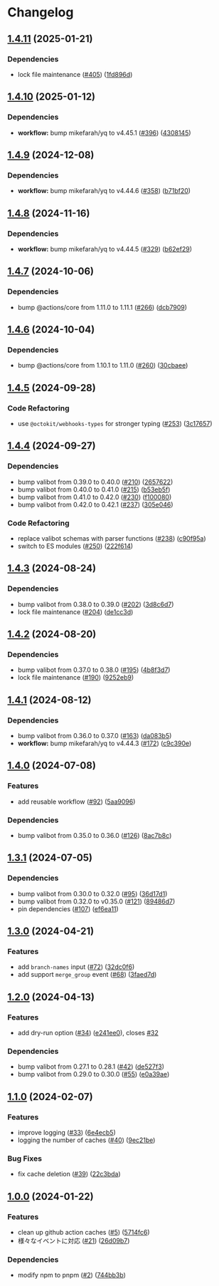 # Changelog

## [1.4.11](https://github.com/4m-mazi/souji-action/compare/v1.4.10...v1.4.11) (2025-01-21)


### Dependencies

* lock file maintenance ([#405](https://github.com/4m-mazi/souji-action/issues/405)) ([1fd896d](https://github.com/4m-mazi/souji-action/commit/1fd896d3ce72bce9492c215933cc7bbf0e52e72a))

## [1.4.10](https://github.com/4m-mazi/souji-action/compare/v1.4.9...v1.4.10) (2025-01-12)


### Dependencies

* **workflow:** bump mikefarah/yq to v4.45.1 ([#396](https://github.com/4m-mazi/souji-action/issues/396)) ([4308145](https://github.com/4m-mazi/souji-action/commit/43081451af3010094ad6ade9509b5d45043230c2))

## [1.4.9](https://github.com/4m-mazi/souji-action/compare/v1.4.8...v1.4.9) (2024-12-08)


### Dependencies

* **workflow:** bump mikefarah/yq to v4.44.6 ([#358](https://github.com/4m-mazi/souji-action/issues/358)) ([b71bf20](https://github.com/4m-mazi/souji-action/commit/b71bf2086181128718053471c1ee9d1e9c74170a))

## [1.4.8](https://github.com/4m-mazi/souji-action/compare/v1.4.7...v1.4.8) (2024-11-16)


### Dependencies

* **workflow:** bump mikefarah/yq to v4.44.5 ([#329](https://github.com/4m-mazi/souji-action/issues/329)) ([b62ef29](https://github.com/4m-mazi/souji-action/commit/b62ef29ea2e9f599a5d02a3507c8392e1ed8975e))

## [1.4.7](https://github.com/4m-mazi/souji-action/compare/v1.4.6...v1.4.7) (2024-10-06)


### Dependencies

* bump @actions/core from 1.11.0 to 1.11.1 ([#266](https://github.com/4m-mazi/souji-action/issues/266)) ([dcb7909](https://github.com/4m-mazi/souji-action/commit/dcb790930ee86437a1f797e70f12ba34daa3d429))

## [1.4.6](https://github.com/4m-mazi/souji-action/compare/v1.4.5...v1.4.6) (2024-10-04)


### Dependencies

* bump @actions/core from 1.10.1 to 1.11.0 ([#260](https://github.com/4m-mazi/souji-action/issues/260)) ([30cbaee](https://github.com/4m-mazi/souji-action/commit/30cbaee5336542e667512135139d93186df0d59d))

## [1.4.5](https://github.com/4m-mazi/souji-action/compare/v1.4.4...v1.4.5) (2024-09-28)


### Code Refactoring

* use `@octokit/webhooks-types` for stronger typing ([#253](https://github.com/4m-mazi/souji-action/issues/253)) ([3c17657](https://github.com/4m-mazi/souji-action/commit/3c1765759367cbd0da7dbf59e62ea6c3ba7d3cbe))

## [1.4.4](https://github.com/4m-mazi/souji-action/compare/v1.4.3...v1.4.4) (2024-09-27)


### Dependencies

* bump valibot from 0.39.0 to 0.40.0 ([#210](https://github.com/4m-mazi/souji-action/issues/210)) ([2657622](https://github.com/4m-mazi/souji-action/commit/26576222eb694351be5bb988212f28883f18addf))
* bump valibot from 0.40.0 to 0.41.0 ([#215](https://github.com/4m-mazi/souji-action/issues/215)) ([b53eb5f](https://github.com/4m-mazi/souji-action/commit/b53eb5f4cd0fb115dfb248a635d1c9f8e948d8bd))
* bump valibot from 0.41.0 to 0.42.0 ([#230](https://github.com/4m-mazi/souji-action/issues/230)) ([f100080](https://github.com/4m-mazi/souji-action/commit/f100080ce8af69d206eb5114197d175704ea15ae))
* bump valibot from 0.42.0 to 0.42.1 ([#237](https://github.com/4m-mazi/souji-action/issues/237)) ([305e046](https://github.com/4m-mazi/souji-action/commit/305e046a0daac085e593087686d00f6086c37422))


### Code Refactoring

* replace valibot schemas with parser functions ([#238](https://github.com/4m-mazi/souji-action/issues/238)) ([c90f95a](https://github.com/4m-mazi/souji-action/commit/c90f95a085a00b92d6f44201c68d8a754a6538e8))
* switch to ES modules ([#250](https://github.com/4m-mazi/souji-action/issues/250)) ([222f614](https://github.com/4m-mazi/souji-action/commit/222f614d0e8a75067bce751ed2bad6c039322471))

## [1.4.3](https://github.com/4m-mazi/souji-action/compare/v1.4.2...v1.4.3) (2024-08-24)


### Dependencies

* bump valibot from 0.38.0 to 0.39.0 ([#202](https://github.com/4m-mazi/souji-action/issues/202)) ([3d8c6d7](https://github.com/4m-mazi/souji-action/commit/3d8c6d762ec16dac130ac74c32d5aa0053cf967b))
* lock file maintenance ([#204](https://github.com/4m-mazi/souji-action/issues/204)) ([de1cc3d](https://github.com/4m-mazi/souji-action/commit/de1cc3d79539f9c8fd259f176623013b179b4008))

## [1.4.2](https://github.com/4m-mazi/souji-action/compare/v1.4.1...v1.4.2) (2024-08-20)


### Dependencies

* bump valibot from 0.37.0 to 0.38.0 ([#195](https://github.com/4m-mazi/souji-action/issues/195)) ([4b8f3d7](https://github.com/4m-mazi/souji-action/commit/4b8f3d70dd23262a7796d23e7643b10e21116e76))
* lock file maintenance ([#190](https://github.com/4m-mazi/souji-action/issues/190)) ([9252eb9](https://github.com/4m-mazi/souji-action/commit/9252eb972d88d85442896282cbb28ab6addb51a6))

## [1.4.1](https://github.com/4m-mazi/souji-action/compare/v1.4.0...v1.4.1) (2024-08-12)


### Dependencies

* bump valibot from 0.36.0 to 0.37.0 ([#163](https://github.com/4m-mazi/souji-action/issues/163)) ([da083b5](https://github.com/4m-mazi/souji-action/commit/da083b50ea92e526b52a2c8ea7edd9535504809a))
* **workflow:** bump mikefarah/yq to v4.44.3 ([#172](https://github.com/4m-mazi/souji-action/issues/172)) ([c9c390e](https://github.com/4m-mazi/souji-action/commit/c9c390e4aaef5de86a41a9b583b895050159077b))

## [1.4.0](https://github.com/4m-mazi/souji-action/compare/v1.3.1...v1.4.0) (2024-07-08)


### Features

* add reusable workflow ([#92](https://github.com/4m-mazi/souji-action/issues/92)) ([5aa9096](https://github.com/4m-mazi/souji-action/commit/5aa90962c07b2c76ecb57e9ca6e5672ac0d44370))


### Dependencies

* bump valibot from 0.35.0 to 0.36.0 ([#126](https://github.com/4m-mazi/souji-action/issues/126)) ([8ac7b8c](https://github.com/4m-mazi/souji-action/commit/8ac7b8c26c1e408ba2e1bea8be5b51ca0643b8ef))

## [1.3.1](https://github.com/4m-mazi/souji-action/compare/v1.3.0...v1.3.1) (2024-07-05)


### Dependencies

* bump valibot from 0.30.0 to 0.32.0 ([#95](https://github.com/4m-mazi/souji-action/issues/95)) ([36d17d1](https://github.com/4m-mazi/souji-action/commit/36d17d1e01135a3d8dc391ed66abd6b6c1f4eb5b))
* bump valibot from 0.32.0 to v0.35.0 ([#121](https://github.com/4m-mazi/souji-action/issues/121)) ([89486d7](https://github.com/4m-mazi/souji-action/commit/89486d7bf1a6cd0e6bd0429d424911b6b5287559))
* pin dependencies ([#107](https://github.com/4m-mazi/souji-action/issues/107)) ([ef6ea11](https://github.com/4m-mazi/souji-action/commit/ef6ea11cf69445a19b2dba581582d9c13e4ac527))

## [1.3.0](https://github.com/4m-mazi/souji-action/compare/v1.2.0...v1.3.0) (2024-04-21)


### Features

* add `branch-names` input ([#72](https://github.com/4m-mazi/souji-action/issues/72)) ([32dc0f6](https://github.com/4m-mazi/souji-action/commit/32dc0f640256cb9668de8eafe5225b2c66edba28))
* add support `merge_group` event ([#68](https://github.com/4m-mazi/souji-action/issues/68)) ([3faed7d](https://github.com/4m-mazi/souji-action/commit/3faed7d473e1b9e77d915051af9c6ddc2db8a310))

## [1.2.0](https://github.com/4m-mazi/souji-action/compare/v1.1.0...v1.2.0) (2024-04-13)


### Features

* add dry-run option ([#34](https://github.com/4m-mazi/souji-action/issues/34)) ([e241ee0](https://github.com/4m-mazi/souji-action/commit/e241ee033938b1563c6d9ece3212b9427abd3f02)), closes [#32](https://github.com/4m-mazi/souji-action/issues/32)


### Dependencies

* bump valibot from 0.27.1 to 0.28.1 ([#42](https://github.com/4m-mazi/souji-action/issues/42)) ([de527f3](https://github.com/4m-mazi/souji-action/commit/de527f3f54ce54f62199a55ba01a28ab64a95078))
* bump valibot from 0.29.0 to 0.30.0 ([#55](https://github.com/4m-mazi/souji-action/issues/55)) ([e0a39ae](https://github.com/4m-mazi/souji-action/commit/e0a39ae6da96b7316d3c965dc528c2ac78d8c146))

## [1.1.0](https://github.com/4m-mazi/souji-action/compare/v1.0.0...v1.1.0) (2024-02-07)


### Features

* improve logging ([#33](https://github.com/4m-mazi/souji-action/issues/33)) ([6e4ecb5](https://github.com/4m-mazi/souji-action/commit/6e4ecb54a0685495abd9b163bd213f0dcfc53d14))
* logging the number of caches ([#40](https://github.com/4m-mazi/souji-action/issues/40)) ([9ec21be](https://github.com/4m-mazi/souji-action/commit/9ec21bed6832ba0d0c5c74da5366df6953a11424))


### Bug Fixes

* fix cache deletion ([#39](https://github.com/4m-mazi/souji-action/issues/39)) ([22c3bda](https://github.com/4m-mazi/souji-action/commit/22c3bdaf04ac0c745ced6632047bac66e2170428))

## [1.0.0](https://github.com/4m-mazi/souji-action/compare/v0.1.0...v1.0.0) (2024-01-22)


### Features

* clean up github action caches ([#5](https://github.com/4m-mazi/souji-action/issues/5)) ([5714fc6](https://github.com/4m-mazi/souji-action/commit/5714fc6fcd7f5e19153774c8cd45214265fc9aa5))
* 様々なイベントに対応 ([#21](https://github.com/4m-mazi/souji-action/issues/21)) ([26d09b7](https://github.com/4m-mazi/souji-action/commit/26d09b760df53faf839424d8bf670db7614eec10))


### Dependencies

* modify npm to pnpm ([#2](https://github.com/4m-mazi/souji-action/issues/2)) ([744bb3b](https://github.com/4m-mazi/souji-action/commit/744bb3beffdcd890cc4db8cc5b784a03a84d305b))
